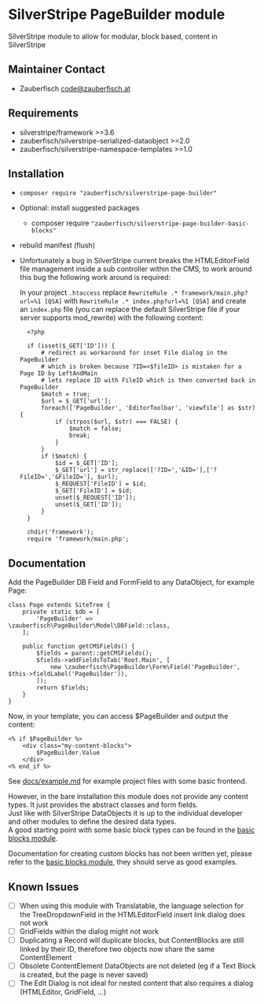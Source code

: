 # SilverStripe PageBuilder module

SilverStripe module to allow for modular, block based, content in SilverStripe

## Maintainer Contact

* Zauberfisch <code@zauberfisch.at>

## Requirements

* silverstripe/framework >=3.6
* zauberfisch/silverstripe-serialized-dataobject >=2.0
* zauberfisch/silverstripe-namespace-templates >=1.0

## Installation

* `composer require "zauberfisch/silverstripe-page-builder"`
* Optional: install suggested packages
  * composer require `"zauberfisch/silverstripe-page-builder-basic-blocks"`
* rebuild manifest (flush)
* Unfortunately a bug in SilverStripe current breaks the HTMLEditorField file management 
  inside a sub controller within the CMS, to work around this bug the following work around is required: 

  In your project `.htaccess` replace `RewriteRule .* framework/main.php?url=%1 [QSA]` with 
  `RewriteRule .* index.php?url=%1 [QSA]` and create an `index.php` file (you can replace the default 
  SilverStripe file if your server supports mod_rewrite) with the following content: 
    
        <?php
        
        if (isset($_GET['ID'])) {
            # redirect as workaround for inset File dialog in the PageBuilder
            # which is broken because ?ID=<$fileID> is mistaken for a Page ID by LeftAndMain
            # lets replace ID with FileID which is then converted back in PageBuilder
            $match = true;
            $url = $_GET['url'];
            foreach(['PageBuilder', 'EditorToolbar', 'viewfile'] as $str) {
                if (strpos($url, $str) === FALSE) {
                    $match = false;
                    break;
                }
            }
            if ($match) {
                $id = $_GET['ID'];
                $_GET['url'] = str_replace(['?ID=','&ID='],['?FileID=','&FileID='], $url);
                $_REQUEST['FileID'] = $id;
                $_GET['FileID'] = $id;
                unset($_REQUEST['ID']);
                unset($_GET['ID']);
            }
        }
        
        chdir('framework');
        require 'framework/main.php';

## Documentation

Add the PageBuilder DB Field and FormField to any DataObject, for example Page:

    class Page extends SiteTree {
        private static $db = [
            'PageBuilder' => \zauberfisch\PageBuilder\Model\DBField::class,
        ];
        
        public function getCMSFields() {
            $fields = parent::getCMSFields();
            $fields->addFieldsToTab('Root.Main', [
                new \zauberfisch\PageBuilder\Form\Field('PageBuilder', $this->fieldLabel('PageBuilder')),
            ]);
            return $fields;
        }
    }
    
Now, in your template, you can access $PageBuilder and output the content:

    <% if $PageBuilder %>
        <div class="my-content-blocks">
            $PageBuilder.Value
        </div>
    <% end_if %>
    
See [docs/example.md](docs/example.md) for example project files with some basic frontend. 
    
However, in the bare installation this module does not provide any content types.
It just provides the abstract classes and form fields.    
Just like with SilverStripe DataObjects it is up to the individual developer and 
other modules to define the desired data types.    
A good starting point with some basic block types can be found in the 
[basic blocks module](https://packagist.org/packages/zauberfisch/silverstripe-page-builder-basic-blocks).

Documentation for creating custom blocks has not been written yet, please refer
to the [basic blocks module](https://packagist.org/packages/zauberfisch/silverstripe-page-builder-basic-blocks), 
they should serve as good examples.

## Known Issues

- [ ] When using this module with Translatable, the language selection for the TreeDropdownField in the 
     HTMLEditorField insert link dialog does not work
- [ ] GridFields within the dialog might not work
- [ ] Duplicating a Record will duplicate blocks, but ContentBlocks are still linked by their ID, 
   therefore two objects now share the same ContentElement
- [ ] Obsolete ContentElement DataObjects are not deleted (eg if a Text Block is created, but the page is never saved)
- [ ] The Edit Dialog is not ideal for nested content that also requires a dialog (HTMLEditor, GridField, ...)
